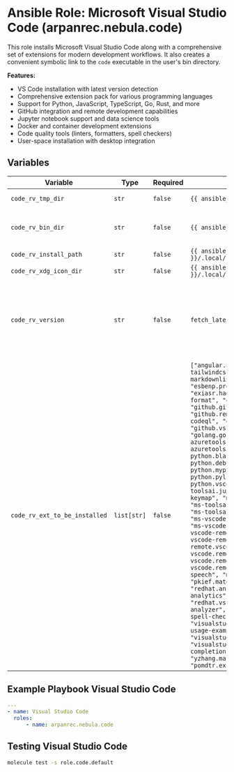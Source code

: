 # Ansible Role: Microsoft Visual Studio Code (arpanrec.nebula.code)

This role installs Microsoft Visual Studio Code along with a comprehensive set of extensions for modern development workflows. It also creates a convenient symbolic link to the `code` executable in the user's bin directory.

**Features:**

- VS Code installation with latest version detection
- Comprehensive extension pack for various programming languages
- Support for Python, JavaScript, TypeScript, Go, Rust, and more
- GitHub integration and remote development capabilities
- Jupyter notebook support and data science tools
- Docker and container development extensions
- Code quality tools (linters, formatters, spell checkers)
- User-space installation with desktop integration

## Variables

| Variable                      | Type        | Required | Default                                                                                                                                                                                                                                                                                                                                                                                                                                                                                                                                                                                                                                                                                                                                                                                                                                                                                                                                                                                                                                                                                                                                                                                                                                                                                                                                                                                                                                                                                                                                                                                                               | Description                                                                                                                                                                                                                                                                                                                                     |
| ----------------------------- | ----------- | -------- | --------------------------------------------------------------------------------------------------------------------------------------------------------------------------------------------------------------------------------------------------------------------------------------------------------------------------------------------------------------------------------------------------------------------------------------------------------------------------------------------------------------------------------------------------------------------------------------------------------------------------------------------------------------------------------------------------------------------------------------------------------------------------------------------------------------------------------------------------------------------------------------------------------------------------------------------------------------------------------------------------------------------------------------------------------------------------------------------------------------------------------------------------------------------------------------------------------------------------------------------------------------------------------------------------------------------------------------------------------------------------------------------------------------------------------------------------------------------------------------------------------------------------------------------------------------------------------------------------------------------- | ----------------------------------------------------------------------------------------------------------------------------------------------------------------------------------------------------------------------------------------------------------------------------------------------------------------------------------------------- |
| `code_rv_tmp_dir`             | `str`       | `false`  | `{{ ansible_facts.user_dir }}/.tmp/code`                                                                                                                                                                                                                                                                                                                                                                                                                                                                                                                                                                                                                                                                                                                                                                                                                                                                                                                                                                                                                                                                                                                                                                                                                                                                                                                                                                                                                                                                                                                                                                              | Tarball download location.                                                                                                                                                                                                                                                                                                                      |
| `code_rv_bin_dir`             | `str`       | `false`  | `{{ ansible_facts.user_dir }}/.local/bin`                                                                                                                                                                                                                                                                                                                                                                                                                                                                                                                                                                                                                                                                                                                                                                                                                                                                                                                                                                                                                                                                                                                                                                                                                                                                                                                                                                                                                                                                                                                                                                             | Code executable directory. This path expected to be in ${PATH}.                                                                                                                                                                                                                                                                                 |
| `code_rv_install_path`        | `str`       | `false`  | `{{ ansible_facts.user_dir }}/.local/share/vscode`                                                                                                                                                                                                                                                                                                                                                                                                                                                                                                                                                                                                                                                                                                                                                                                                                                                                                                                                                                                                                                                                                                                                                                                                                                                                                                                                                                                                                                                                                                                                                                    | Install Path.                                                                                                                                                                                                                                                                                                                                   |
| `code_rv_xdg_icon_dir`        | `str`       | `false`  | `{{ ansible_facts.user_dir }}/.local/share/applications`                                                                                                                                                                                                                                                                                                                                                                                                                                                                                                                                                                                                                                                                                                                                                                                                                                                                                                                                                                                                                                                                                                                                                                                                                                                                                                                                                                                                                                                                                                                                                              | XDG icon directory.                                                                                                                                                                                                                                                                                                                             |
| `code_rv_version`             | `str`       | `false`  | `fetch_latest_version`                                                                                                                                                                                                                                                                                                                                                                                                                                                                                                                                                                                                                                                                                                                                                                                                                                                                                                                                                                                                                                                                                                                                                                                                                                                                                                                                                                                                                                                                                                                                                                                                | Version of [Microsoft Visual Studio Code](https://code.visualstudio.com/updates). If set to `fetch_latest_version`, it will fetch the latest release from the [api](https://update.code.visualstudio.com/api/releases/stable). Dynamically find the [latest tag_name](https://update.code.visualstudio.com/api/releases/stable), like `1.64.2`. |
| `code_rv_ext_to_be_installed` | `list[str]` | `false`  | `["angular.ng-template", "bradlc.vscode-tailwindcss", <br/>"davidanson.vscode-markdownlint", "dbaeumer.vscode-eslint", "esbenp.prettier-vscode", "exiasr.hadolint", "foxundermoon.shell-format", "github.codespaces", "github.github-vscode-theme", "github.remotehub", "github.vscode-codeql", "github.vscode-github-actions", "github.vscode-pull-request-github", "golang.go", "hashicorp.terraform", "ms-azuretools.vscode-containers", "ms-azuretools.vscode-docker", "ms-python.black-formatter", "ms-python.debugpy", "ms-python.isort", "ms-python.mypy-type-checker", "ms-python.pylint", "ms-python.python", "ms-python.vscode-pylance", "ms-toolsai.jupyter", "ms-toolsai.jupyter-keymap", "ms-toolsai.jupyter-renderers", "ms-toolsai.vscode-jupyter-cell-tags", "ms-toolsai.vscode-jupyter-slideshow", "ms-vscode-remote.remote-containers", "ms-vscode-remote.remote-ssh", "ms-vscode-remote.remote-ssh-edit", "ms-vscode-remote.remote-wsl", "ms-vscode-remote.vscode-remote-extensionpack", "ms-vscode.remote-explorer", "ms-vscode.remote-repositories", "ms-vscode.remote-server", "ms-vscode.vscode-speech", "msjsdiag.vscode-react-native", "pkief.material-icon-theme", "redhat.ansible", "redhat.fabric8-analytics", "redhat.vscode-xml", "redhat.vscode-yaml", "rust-lang.rust-analyzer", "streetsidesoftware.code-spell-checker", "timonwong.shellcheck", "visualstudioexptteam.intellicode-api-usage-examples", "visualstudioexptteam.vscodeintellicode", "visualstudioexptteam.vscodeintellicode-completions", "wholroyd.jinja", "yzhang.markdown-all-in-one", "pomdtr.excalidraw-editor"]` | List of VSCode extension to be installed.                                                                                                                                                                                                                                                                                                       |

## Example Playbook Visual Studio Code

```yaml
---
- name: Visual Studio Code
  roles:
      - name: arpanrec.nebula.code
```

## Testing Visual Studio Code

```bash
molecule test -s role.code.default
```
